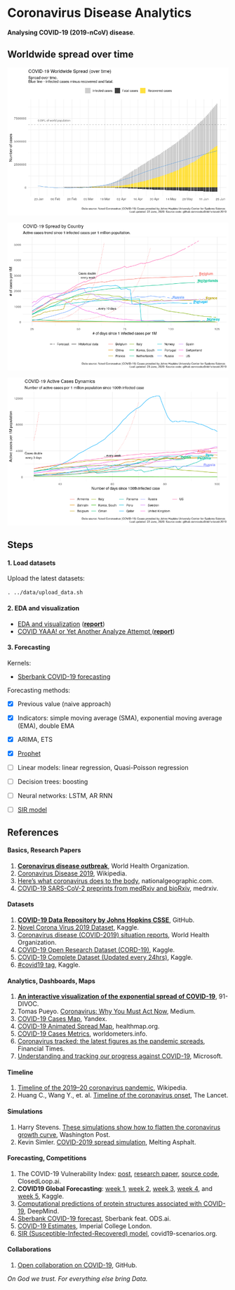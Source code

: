 # Coronavirus Disease Analytics

**Analysing COVID-19 (2019-nCoV) disease**.


## Worldwide spread over time


![worldwide spread over time](src/covid-19-eda_files/figure-gfm/worldwide_spread_over_time-1.png)

![infected by countries prediction](src/covid-19-yaaa_files/figure-gfm/infected_by_countries_pred-1.png)

![active cases dynamics](src/covid-19-eda_files/figure-gfm/active-cases-dynamics-1.png)


## Steps


#### 1. Load datasets

Upload the latest datasets:

`. ../data/upload_data.sh`


#### 2. EDA and visualization

- [EDA and visualization](src/covid-19-eda.Rmd) (**[report](src/covid-19-eda.md)**)
- [COVID YAAA! or Yet Another Analyze Attempt ](src/covid-19-yaaa.Rmd) (**[report](src/covid-19-yaaa.md)**)


#### 3. Forecasting

Kernels:

- [Sberbank COVID-19 forecasting](src/sberbank-covid-forecasting.R) 

Forecasting methods:

- [x] Previous value (naive approach)
- [x] Indicators: simple moving average (SMA), exponential moving average (EMA), double EMA
- [x] ARIMA, ETS
- [x] [Prophet](https://facebook.github.io/prophet/) 
- [ ] Linear models: linear regression, Quasi-Poisson regression 
- [ ] Decision trees: boosting
- [ ] Neural networks: LSTM, AR RNN
- [ ] [SIR model](https://www.kaggle.com/jordimas/differential-evolution-to-fit-covid-19-sir-model)



## References


#### Basics, Research Papers

1. [**Coronavirus disease outbreak**](https://www.who.int/emergencies/diseases/novel-coronavirus-2019/), World Health Organization.
1. [Coronavirus Disease 2019](https://en.wikipedia.org/wiki/Coronavirus_disease_2019), Wikipedia.
1. [Here’s what coronavirus does to the body](https://www.nationalgeographic.com/science/2020/02/here-is-what-coronavirus-does-to-the-body/), nationalgeographic.com.
1. [COVID-19 SARS-CoV-2 preprints from medRxiv and bioRxiv](https://connect.medrxiv.org/relate/content/181), medrxiv.


#### Datasets

1. [**COVID-19 Data Repository by Johns Hopkins CSSE**](https://github.com/CSSEGISandData/COVID-19), GitHub.
1. [Novel Corona Virus 2019 Dataset](https://www.kaggle.com/sudalairajkumar/novel-corona-virus-2019-dataset), Kaggle.
1. [Coronavirus disease (COVID-2019) situation reports](https://www.who.int/emergencies/diseases/novel-coronavirus-2019/situation-reports), World Health Organization.
1. [COVID-19 Open Research Dataset (CORD-19)](https://www.kaggle.com/allen-institute-for-ai/CORD-19-research-challenge), Kaggle.
1. [COVID-19 Complete Dataset (Updated every 24hrs)](https://www.kaggle.com/imdevskp/corona-virus-report), Kaggle.
1. [#covid19 tag](https://www.kaggle.com/tags/covid19), Kaggle.


#### Analytics, Dashboards, Maps

1. [**An interactive visualization of the exponential spread of COVID-19**](http://91-divoc.com/pages/covid-visualization/), 91-DIVOC.
1. Tomas Pueyo. [Coronavirus: Why You Must Act Now](https://medium.com/@tomaspueyo/coronavirus-act-today-or-people-will-die-f4d3d9cd99ca), Medium.
1. [COVID-19 Cases Map](https://yandex.ru/web-maps/covid19), Yandex.
1. [COVID-19 Animated Spread Map](https://www.healthmap.org/covid-19/), healthmap.org.
1. [COVID-19 Cases Metrics](https://www.worldometers.info/coronavirus/), worldometers.info.
1. [Coronavirus tracked: the latest figures as the pandemic spreads](https://www.ft.com/coronavirus-latest), Financial Times.
1. [Understanding and tracking our progress against COVID-19](https://app.powerbi.com/view?r=eyJrIjoiM2Q1M2YxMmMtYzBkMC00YWI0LWE2ODMtZGFhZmM4OTNiYzcxIiwidCI6ImMxMzZlZWMwLWZlOTItNDVlMC1iZWFlLTQ2OTg0OTczZTIzMiIsImMiOjF9), Microsoft.


#### Timeline

1. [Timeline of the 2019–20 coronavirus pandemic](https://en.wikipedia.org/wiki/Timeline_of_the_2019%E2%80%9320_coronavirus_pandemic), Wikipedia.
2. Huang C., Wang Y., et. al. [Timeline of the coronavirus onset](https://els-jbs-prod-cdn.literatumonline.com/pb/assets/raw/Lancet/infographics/coronavirus/Coronavirus_MedianTimeline_Infographic-1584612208650.jpg), The Lancet.


#### Simulations

1. Harry Stevens. [These simulations show how to flatten the coronavirus growth curve](https://www.washingtonpost.com/graphics/2020/world/corona-simulator/), Washington Post.
1. Kevin Simler. [COVID-2019 spread simulation](https://www.meltingasphalt.com/interactive/outbreak/), Melting Asphalt.


#### Forecasting, Competitions

1. The COVID-19 Vulnerability Index: [post](https://closedloop.ai/open-source-data-science-to-fight-covid-19-corona-virus/), [research paper](https://arxiv.org/abs/2003.07347), [source code](https://github.com/closedloop-ai/cv19index), ClosedLoop.ai.
1. **COVID19 Global Forecasting**: [week 1](https://www.kaggle.com/c/covid19-global-forecasting-week-1), [week 2](https://www.kaggle.com/c/covid19-global-forecasting-week-2), [week 3](https://www.kaggle.com/c/covid19-global-forecasting-week-3), [week 4](https://www.kaggle.com/c/covid19-global-forecasting-week-4), and [week 5](https://www.kaggle.com/c/covid19-global-forecasting-week-5), Kaggle. 
1. [Computational predictions of protein structures associated with COVID-19](https://deepmind.com/research/open-source/computational-predictions-of-protein-structures-associated-with-COVID-19), DeepMind.
1. [Sberbank COVID-19 forecast](https://ods.ai/competitions/sberbank-covid19-forecast), Sberbank feat. ODS.ai.
1. [COVID-19 Estimates](https://imperialcollegelondon.github.io/covid19estimates/#/), Imperial College London.
1. [SIR (Susceptible-Infected-Recovered) model](https://covid19-scenarios.org/), covid19-scenarios.org.


#### Collaborations

1. [Open collaboration on COVID-19](https://github.blog/2020-03-23-open-collaboration-on-covid-19/), GitHub.



*On God we trust. For everything else bring Data.*
